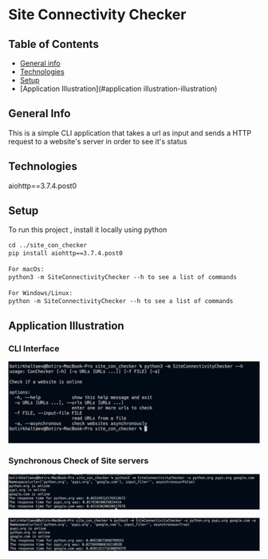 # Site Connectivity Checker 

## Table of Contents
* [General info](#general-info)
* [Technologies](#technologies)
* [Setup](#setup)
* [Application Illustration](#application illustration-illustration)

## General Info
This is a simple CLI application that takes a url as input and sends a HTTP request to a website's server in order to see it's status

## Technologies

aiohttp==3.7.4.post0

## Setup
To run this project , install it locally using python
```
cd ../site_con_checker
pip install aiohttp==3.7.4.post0

For macOs:
python3 -m SiteConnectivityChecker --h to see a list of commands

For Windows/Linux:
python -m SiteConnectivityChecker --h to see a list of commands
```
## Application Illustration

### CLI Interface 
![Algorithm schema](imgs/img_.png)

### Synchronous Check of Site servers
![Algorithm schema](imgs/img_2.png)

![Algorithm schema](imgs/img_3.png)






